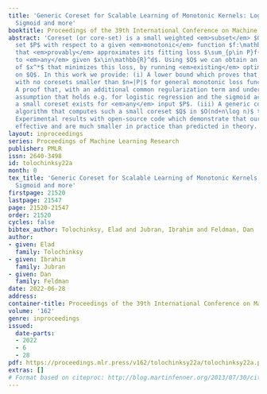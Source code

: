 ```yaml
---
title: 'Generic Coreset for Scalable Learning of Monotonic Kernels: Logistic Regression,
  Sigmoid and more'
booktitle: Proceedings of the 39th International Conference on Machine Learning
abstract: 'Coreset (or core-set) is a small weighted <em>subset</em> $Q$ of an input
  set $P$ with respect to a given <em>monotonic</em> function $f:\mathbb{R}\to\mathbb{R}$
  that <em>provably</em> approximates its fitting loss $\sum_{p\in P}f(p\cdot x)$
  to <em>any</em> given $x\in\mathbb{R}^d$. Using $Q$ we can obtain an approximation
  of $x^*$ that minimizes this loss, by running <em>existing</em> optimization algorithms
  on $Q$. In this work we provide: (i) A lower bound which proves that there are sets
  with no coresets smaller than $n=|P|$ for general monotonic loss functions. (ii)
  A proof that, with an additional common regularization term and under a natural
  assumption that holds e.g. for logistic regression and the sigmoid activation functions,
  a small coreset exists for <em>any</em> input $P$. (iii) A generic coreset construction
  algorithm that computes such a small coreset $Q$ in $O(nd+n\log n)$ time, and (iv)
  Experimental results with open-source code which demonstrate that our coresets are
  effective and are much smaller in practice than predicted in theory.'
layout: inproceedings
series: Proceedings of Machine Learning Research
publisher: PMLR
issn: 2640-3498
id: tolochinksy22a
month: 0
tex_title: 'Generic Coreset for Scalable Learning of Monotonic Kernels: Logistic Regression,
  Sigmoid and more'
firstpage: 21520
lastpage: 21547
page: 21520-21547
order: 21520
cycles: false
bibtex_author: Tolochinksy, Elad and Jubran, Ibrahim and Feldman, Dan
author:
- given: Elad
  family: Tolochinksy
- given: Ibrahim
  family: Jubran
- given: Dan
  family: Feldman
date: 2022-06-28
address:
container-title: Proceedings of the 39th International Conference on Machine Learning
volume: '162'
genre: inproceedings
issued:
  date-parts:
  - 2022
  - 6
  - 28
pdf: https://proceedings.mlr.press/v162/tolochinksy22a/tolochinksy22a.pdf
extras: []
# Format based on citeproc: http://blog.martinfenner.org/2013/07/30/citeproc-yaml-for-bibliographies/
---
```

